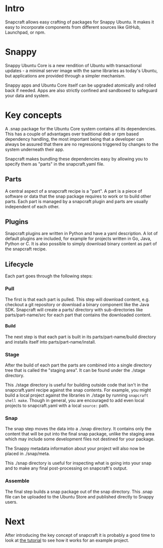 # Intro

Snapcraft allows easy crafting of packages for Snappy Ubuntu. It makes it
easy to incorporate components from different sources like GitHub, Launchpad,
or npm.

# Snappy

Snappy Ubuntu Core is a new rendition of Ubuntu with transactional updates - a
minimal server image with the same libraries as today's Ubuntu, but
applications are provided through a simpler mechanism.

Snappy apps and Ubuntu Core itself can be upgraded atomically and rolled back
if needed. Apps are also strictly confined and sandboxed to safeguard your
data and system.

# Key concepts

A .snap package for the Ubuntu Core system contains all its
dependencies. This has a couple of advantages over traditional deb or
rpm based dependency handling, the most important being that a
developer can always be assured that there are no regressions triggered by
changes to the system underneath their app.

Snapcraft makes bundling these dependencies easy by allowing you to
specify them as "parts" in the snapcraft.yaml file.

## Parts

A central aspect of a snapcraft recipe is a "part". A part is a piece
of software or data that the snap package requires to work or to
build other parts. Each part is managed by a snapcraft plugin and parts
are usually independent of each other.

## Plugins

Snapcraft plugins are written in Python and have a yaml
description. A lot of default plugins are included, for example for
projects written in Go, Java, Python or C. It is also possible
to simply download binary content as part of the snapcraft recipe.

## Lifecycle

Each part goes through the following steps:

### Pull

The first is that each part is pulled. This step will download
content, e.g. checkout a git repository or download a binary component
like the Java SDK. Snapcraft will create a parts/ directory with
sub-directories like parts/part-name/src for each part that contains
the downloaded content.

#### Build

The next step is that each part is built in its parts/part-name/build
directory and installs itself into parts/part-name/install.

### Stage

After the build of each part the parts are combined into a single
directory tree that is called the "staging area". It can be found
under the ./stage directory.

This ./stage directory is useful for building outside code that isn't in the
snapcraft.yaml recipe against the snap contents. For example, you might build a
local project against the libraries in ./stage by running
`snapcraft shell make`. Though in general, you are encouraged to add even local
projects to snapcraft.yaml with a local `source:` path.

### Snap

The snap step moves the data into a ./snap directory. It contains only
the content that will be put into the final snap package, unlike the staging
area which may include some development files not destined for your package.

The Snappy metadata information about your project will also now be placed in
./snap/meta.

This ./snap directory is useful for inspecting what is going into your snap
and to make any final post-processing on snapcraft's output.

### Assemble

The final step builds a snap package out of the snap directory. This .snap file
can be uploaded to the Ubuntu Store and published directly to Snappy users.

# Next

After introducing the key concept of snapcraft it is probably a good
time to look at [the tutorial](tutorial.md) to see how it works
for an example project.
